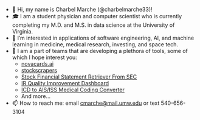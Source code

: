 - 👋 Hi, my name is Charbel Marche (@charbelmarche33)!
- 🎓 I am a student physician and computer scientist who is currently completing my M.D. and M.S. in data science at the University of Virginia.
- 👀 I’m interested in applications of software engineering, AI, and machine learning in medicine, medical research, investing, and space tech.
- 🌱 I am a part of teams that are developing a plethora of tools, some of which I hope interest you:
  - [novacards.ai](https://novacards.ai)
  - [stockscrapers](https://stockscrapers.com)
  - [Stock Financial Statement Retriever From SEC](https://rapidapi.com/charbelmarche33-m9pHgx2tG/api/stock-financial-statement-retriever-from-sec)
  - [IR Quality Improvement Dashboard](https://www.youtube.com/watch?v=qeUTLHmubnU)
  - [ICD to AIS/ISS Medical Coding Converter](https://www.youtube.com/watch?v=HofUtHS5iio&t=7s)
  - And more...
- 📫 How to reach me: email cmarche@mail.umw.edu or text 540-656-3104

<!---
charbelmarche33/charbelmarche33 is a ✨ special ✨ repository because its `README.md` (this file) appears on your GitHub profile.
You can click the Preview link to take a look at your changes.
--->
